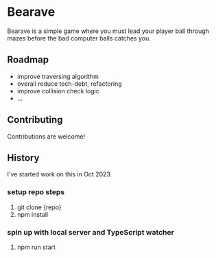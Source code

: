 # Bearave
Bearave is a simple game where you must lead your player ball through
mazes before the bad computer balls catches you.

## Roadmap
 - improve traversing algorithm
 - overall reduce tech-debt, refactoring
 - improve collision check logic
 - ...

## Contributing
Contributions are welcome!

## History
I've started work on this in Oct 2023.

### setup repo steps
1. git clone {repo}
2. npm install

### spin up with local server and TypeScript watcher
1. npm run start

